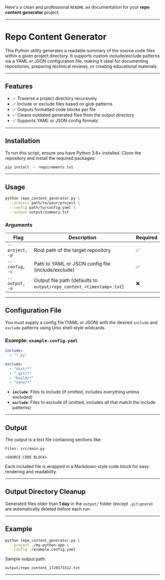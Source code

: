 Here's a clean and professional `README.md` documentation for your **repo content generator** project:

---

# Repo Content Generator

This Python utility generates a readable summary of the source code files within a given project directory. It supports custom include/exclude patterns via a YAML or JSON configuration file, making it ideal for documenting repositories, preparing technical reviews, or creating educational materials.

---

## Features

* ✅ Traverse a project directory recursively
* ✅ Include or exclude files based on glob patterns
* ✅ Outputs formatted code blocks per file
* ✅ Cleans outdated generated files from the output directory
* ✅ Supports YAML or JSON config formats

---

## Installation

To run this script, ensure you have Python 3.6+ installed. Clone the repository and install the required packages:

```bash
pip install -r requirements.txt
```

---

## Usage

```bash
python repo_content_generator.py \
  --project path/to/your/project \
  --config path/to/config.yaml \
  --output output/summary.txt
```

### Arguments

| Flag            | Description                                                          | Required |
| --------------- | -------------------------------------------------------------------- | -------- |
| `--project, -p` | Root path of the target repository                                   | ✅        |
| `--config, -c`  | Path to YAML or JSON config file (include/exclude)                   | ✅        |
| `--output, -o`  | Output file path (defaults to `output/repo_content_<timestamp>.txt`) | ❌        |

---

## Configuration File

You must supply a config file (YAML or JSON) with the desired `include` and `exclude` patterns using Unix shell-style wildcards.

### Example: `example.config.yaml`

```yaml
include:
  - "*.py"

exclude:
  - "dist/*"
  - ".git/*"
  - "build/*"
  - "venv/*"
```

* **`include`**: Files to include (if omitted, includes everything unless excluded)
* **`exclude`**: Files to exclude (if omitted, includes all that match the include patterns)

---

## Output

The output is a text file containing sections like:

```
Files: src/main.py

<SOURCE CODE BLOCK>
```

Each included file is wrapped in a Markdown-style code block for easy rendering and readability.

---

## Output Directory Cleanup

Generated files older than **1 day** in the `output/` folder (except `.gitignore`) are automatically deleted before each run.

---

## Example

```bash
python repo_content_generator.py \
  --project ./my-python-app \
  --config ./example.config.yaml
```

Sample output path:

```
output/repo_content_1720173312.txt
```

---